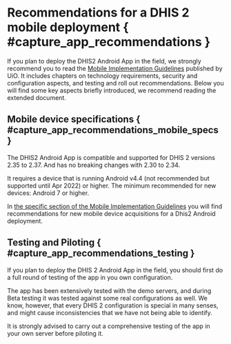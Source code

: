 # Recommendations for a DHIS 2 mobile deployment { #capture_app_recommendations }

If you plan to deploy the DHIS2 Android App in the field, we strongly recommend you to read the [Mobile Implementation Guidelines](https://docs.dhis2.org/master/en/dhis2_android_implementation_guideline/about-this-guide.html) published by UiO. It includes chapters on technology requirements, security and configuration aspects, and testing and roll out recommendations. Below you will find some key aspects briefly introduced, we recommend reading the extended document.

## Mobile device specifications { #capture_app_recommendations_mobile_specs }

The DHIS2 Android App is compatible and supported for DHIS 2 versions 2.35 to 2.37. And has no breaking changes with 2.30 to 2.34.

It requires a device that is running Android v4.4 (not recommended but supported until Apr 2022) or higher. The minimum recommended for new devices: Android 7 or higher.

In [the specific section of the Mobile Implementation Guidelines](https://docs.dhis2.org/master/en/dhis2_android_implementation_guideline/mobile-device-specifications.html) you will find recommendations for new mobile device acquisitions for a Dhis2 Android deployment.

## Testing and Piloting { #capture_app_recommendations_testing }

If you plan to deploy the DHIS 2 Android App in the field, you should first do a full round of testing of the app in you own configuration.

The app has been extensively tested with the demo servers, and during Beta testing it was tested against some real configurations as well. We know, however, that every DHIS 2 configuration is special in many senses, and might cause inconsistencies that we have not being able to identify.

It is strongly advised to carry out a comprehensive testing of the app in your own server before piloting it.
